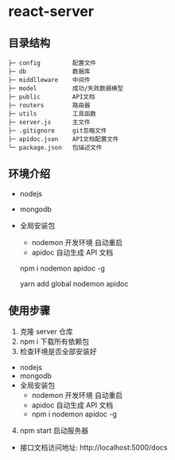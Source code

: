 # react-server

## 目录结构

```
├─ config         配置文件
├─ db             数据库
├─ middlleware    中间件
├─ model          成功/失败数据模型
├─ public         API文档
├─ routers        路由器
├─ utils          工具函数
├─ server.js      主文件
├─ .gitignore     git忽略文件
├─ apidoc.json    API文档配置文件
└─ package.json   包描述文件
```

## 环境介绍

- nodejs

- mongodb

- 全局安装包
  - nodemon 开发环境 自动重启
  - apidoc 自动生成 API 文档
  
  npm i nodemon apidoc -g
  
  yarn add global nodemon apidoc

## 使用步骤

1. 克隆 server 仓库
2. npm i 下载所有依赖包
3. 检查环境是否全部安装好
- nodejs
- mongodb
- 全局安装包
  - nodemon 开发环境 自动重启
  - apidoc 自动生成 API 文档
  - npm i nodemon apidoc -g

4. npm start 启动服务器

- 接口文档访问地址: http://localhost:5000/docs
